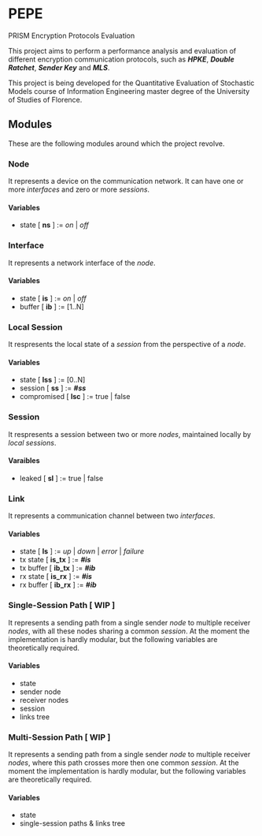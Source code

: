 # PEPE

PRISM Encryption Protocols Evaluation

This project aims to perform a performance analysis and evaluation of different encryption communication protocols, such as ***HPKE***, ***Double Ratchet***, ***Sender Key*** and ***MLS***.

This project is being developed for the Quantitative Evaluation of Stochastic Models course of Information Engineering master degree of the University of Studies of Florence.

## Modules

These are the following modules around which the project revolve.

### Node

It represents a device on the communication network. It can have one or more *interfaces* and zero or more *sessions*.

#### Variables

- state [ **ns** ] := *on* | *off*

### Interface

It represents a network interface of the *node*.

#### Variables

- state [ **is** ] := *on* | *off*
- buffer [ **ib** ] := [1..N]

### Local Session

It respresents the local state of a *session* from the perspective of a *node*.

#### Variables

- state [ **lss** ] := [0..N]
- session [ **ss** ] := ***#ss***
- compromised [ **lsc** ] := true | false

### Session

It respresents a session between two or more *nodes*, maintained locally by *local sessions*.

#### Varaibles

- leaked [ **sl** ] := true | false

### Link

It represents a communication channel between two *interfaces*.

#### Variables

- state [ **ls** ] := *up* | *down* | *error* | *failure*
- tx state [ **is_tx** ] := ***#is***
- tx buffer [ **ib_tx** ] := ***#ib***
- rx state [ **is_rx** ] := ***#is***
- rx buffer [ **ib_rx** ] := ***#ib***

### Single-Session Path [ WIP ]

It represents a sending path from a single sender *node* to multiple receiver *nodes*, with all these nodes sharing a common *session*. At the moment the implementation is hardly modular, but the following variables are theoretically required.

#### Variables

- state
- sender node
- receiver nodes
- session
- links tree

### Multi-Session Path [ WIP ]

It represents a sending path from a single sender *node* to multiple receiver *nodes*, where this path crosses more then one common *session*. At the moment the implementation is hardly modular, but the following variables are theoretically required.

#### Variables

- state
- single-session paths & links tree
